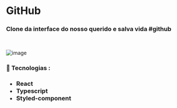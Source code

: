 
<h1>GitHub</h1>

<h3>Clone da interface do nosso querido e salva vida #github</h3>
  <br />
 
![image](https://user-images.githubusercontent.com/64788904/168495557-4fcb12c8-2fc2-49c7-9b60-849aa1fbf2fa.png)


<h3>🔧 Tecnologias : <h3>
  <ul>
    <li>
    React
    </li>
         <li>
    Typescript
    </li>
    <li>
    Styled-component
      </li>
  </ul>
